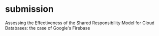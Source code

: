 # submission

Assessing the Effectiveness of the Shared Responsibility Model for Cloud Databases: the case of Google's Firebase
